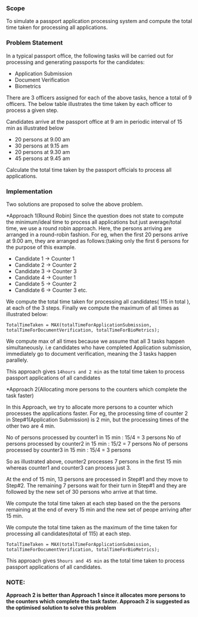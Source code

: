 <h3>Scope</h3>
To simulate a passport application processing system and compute the total time taken for processing all applications.

<h3>Problem Statement</h3>
In a typical passport office, the following tasks will be carried out for processing and generating passports for the candidates:

* Application Submission
* Document Verification
* Biometrics

There are 3 officers assigned for each of the above tasks, hence a total of 9 officers. The below table illustrates the time taken by each officer to process a given step.



Candidates arrive at the passport office at 9 am in periodic interval of 15 min as illustrated below

* 20 persons at 9.00 am
* 30 persons at 9.15 am
* 20 persons at 9.30 am
* 45 persons at 9.45 am

Calculate the total time taken by the passport officials to process all applications.

<h3>Implementation</h3>

Two solutions are proposed to solve the above problem.

*Approach 1(Round Robin)
 Since the question does not state to compute the minimum/ideal time to process all applications but just average/total time, we use a round  robin approach. Here, the persons arriving are arranged in a round-robin fashion. For eg, when the first 20 persons arrive at 9.00 am, they are arranged as follows:(taking only the first 6 persons for the purpose of this example.
 
 * Candidate 1 -> Counter 1
 * Candidate 2 -> Counter 2
 * Candidate 3 -> Counter 3
 * Candidate 4 -> Counter 1
 * Candidate 5 -> Counter 2
 * Candidate 6 -> Counter 3 etc.
 
 We compute the total time taken for processing all candidates( 115 in total ), at each of the 3 steps. Finally we compute the maximum of all times as illustrated below:
 
 `TotalTimeTaken = MAX(totalTimeForApplicationSubmission, totalTimeForDocumentVerification, totalTimeForBioMetrics);`
 
 We compute max of all times because we assume that all 3 tasks happen simultaneously. i.e candidates who have completed Application submission, immediately go to document verification, meaning the 3 tasks happen parallely.
 
 This approach gives `14hours and 2 min` as the total time taken to process passport applications of all candidates
 

*Approach 2(Allocating more persons to the counters which complete the task faster)

In this Approach, we try to allocate more persons to a counter which processes the applications faster. For eg, the processing time of counter 2 in Step#1(Application Submission) is 2 min, but the processing times of the other two are 4 min.

No of persons processed by counter1 in 15 min : 15/4 = 3 persons
No of persons processed by counter2 in 15 min : 15/2 = 7 persons
No of persons processed by counter3 in 15 min : 15/4 = 3 persons

So as illustrated above, counter2 processes 7 persons in the first 15 min whereas counter1 and counter3 can process just 3.

At the end of 15 min, 13 persons are processed in Step#1 and they move to Step#2. The remaining 7 persons wait for their turn in Step#1 and they are followed by the new set of 30 persons who arrive at that time.

We compute the total time taken at each step based on the the persons remaining at the end of every 15 min and the new set of peope arriving after 15 min.

We compute the total time taken as the maximum of the time taken for processing all candidates(total of 115) at each step.

  `TotalTimeTaken = MAX(totalTimeForApplicationSubmission, totalTimeForDocumentVerification, totalTimeForBioMetrics);`
  
This approach gives `5hours and 45 min` as the total time taken to process passport applications of all candidates.

<h3>NOTE:</h3><b>Approach 2 is better than Approach 1 since it allocates more persons to the counters which complete the task faster. Approach 2 is suggested as the optimised solution to solve this problem</b>
